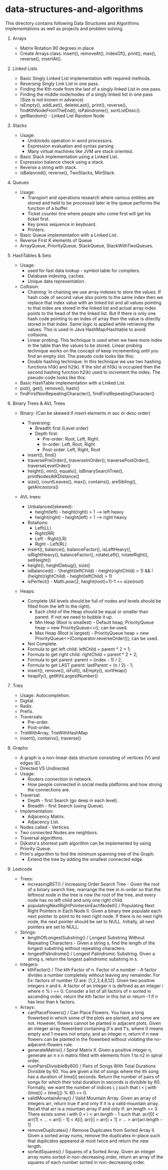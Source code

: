 # data-structures-and-algorithms
This directory contains following Data Structures and Algorithms implementations as well as projects and problem solving.
1.  Arrays 
	- Matrix Rotation 90 degrees in place.
	- Create Arrays class: insert(), removeAt(), indexOf(), print(), max(), reverse(), insertAt().

2.  Linked Lists
	- Basic Singly Linked List implementation with required methods.
	- Reversing Singly Link List in one pass.
	- Finding the Kth node from the last of a singly linked List in one pass.
	- Finding the middle node/nodes of a singly linked list in one pass (Size is not known in advance)
	- isEmpty(), addLast(), deleteLast(), print(), reverse(), findKthNodeFromTheEnd(), isPalindrome(), sortListDesc().
	- getRandom() - Linked List Random Node
		
3.  Stacks
    - Usage: 
        - Undo\redo operation in word processors.
        - Expression evaluation and syntax parsing
        - Many virtual machines like JVM are stack oriented.
	- Basic Stack implementation using a Linked List.
	- Expression balance check using a stack.
	- Reverse a string with stack.	
	- isBalanced(), reverse(), TwoStacks, MinStack.
	
4.  Queues
    - Usage:
        - Transport and operations research where various entities are stored and held to be processed later ie the queue performs the function of a buffer.
        - Ticket counter line where people who come first will get his ticket first.
        - Key press sequence in keyboard.
        - Printers.
	- Basic Queue implementation with a Linked List.
	- Reverse First K elements of Queue
	- ArrayQueue, PriorityQueue, StackQueue, StackWithTwoQueues.

5.  HashTables & Sets
    - Usage:
        - used for fast data lookup - symbol table for compilers.
        - Database indexing, caches. 
        - Unique data representation.
    - Collision:
        - Chaining: In chaining we use array indexes to store the values. If hash code of second value also points to the same index then we replace that index value with an linked list and all values pointing to that index are stored in the linked list and actual array index points to the head of the the linked list. But if there is only one hash code pointing to an index of array then the value is directly stored in that index. Same logic is applied while retrieving the values. This is used in Java HashMap/Hashtable to avoid collisions.
        - Linear probing: This technique is used when we have more index in the table than the values to be stored. Linear probing technique works on the concept of keep incrementing until you find an empty slot. The pseudo code looks like this:
        - Double hashing technique: In this technique we use two hashing functions h1(k) and h2(k). If the slot at h1(k) is occupied then the second hashing function h2(k) used to increment the index. The pseudo-code looks like this:
    - Basic HashTable implementation with a Linked List.
    - put(), get(), remove(), hash()
    - findFirstNonRepeatingCharacter(), findFirstRepeatingCharacter()
    
6.  Binary Trees & AVL Trees
    - Binary: (Can be skewed if insert elements in asc or desc order)
        - Traversing:
            - Breadth first (Level order)
            - Depth first:
                - Pre-order: Root, Left, Right.
                - In-order: Left, Root, Right
                - Post-order: Left, Right, Root
        - insert(), find()
        - traversePreOrder(), traverseInOrder(), traversePostOrder(), traverseLevelOrder()
        - height(), min(), equals(), isBinarySearchTree(), printNodesAtKDistance()
        - size(), countLeaves(), max(), contains(), areSibling(), getAncestors()
        
    - AVL trees:
        - Unbalanced(skewed): 
            - height(left) - height(right) > 1 --> left heavy 
            - height(right) - height(left) > 1 --> right heavy
        - Rotations:
            - Left(LL)
            - Right(RR)
            - Left - Right(LR)
            - Right - Left(RL)
        - insert(), balance(), balanceFactor(), isLeftHeavy(), isRightHeavy(), balanceFactor(), rotateLeft(), rotateRight(), setHeight()
        - height(), heightDebug(), size()
        - isBalanced() - !(height(leftChild) - height(rightChild) > 1) && !(height(rightChild) - height(leftChild) > 1)
        - isPerfect() - Math.pow(2, height(root)+1)-1 == size(root)
    
    - Heaps:
        - Complete (All levels should be full of nodes and levels should be filled from the left to the right).
            - Each child of the Heap should be equal or smaller than parent. If not we need to bubble it up.
            - Min Heap (Root is smallest) - Default heap, PriorityQueue<Integer> heap = new PriorityQueue<>(); can be used. 
            - Max Heap (Root is largest)  - PriorityQueue<Integer> heap = new PriorityQueue<>(Comparator.reverseOrder()); can be used.
        - Not Complete.
        - Formula to get left child: leftChild = parent * 2 + 1;
        - Formula to get right child: rightChild = parent * 2 + 2;
        - Formula to get parent: parent = (index - 1) / 2;
        - Formula to get LAST parent: lastParent = (n / 2) - 1;
        - insert(), remove(), isFull(), isEmpty(), sortHeap()
        - heapify(), getKthLargestNumber()
        
7.  Tries
    - Usage: Autocompletion.
	- Digital.
	- Radix.
	- Prefix.
	- Traversals:
	    - Pre-order.
	    - Post-order.
	- TrieWithArray, TrieWithHashMap
	- insert(), contains(), traverse()      
	
8.  Graphs
    - A graph is a non-linear data structure consisting of vertices (V) and edges (E).
    - Directed VS Undirected
    - Usage: 
        - Routers connection in network.
        - How people connected in social media platforms and how strong the connections are.
    - Traversal:
        - Depth - first Search (go deep in each level).
        - Breadth - first Search (using Queue).
    - Implementation:
        - Adjacency Matrix.
        - Adjacency List.
    - Nodes called - Vertices.
    - Two connected Nodes are neighbors.
    - Traversal algorithms.
    - Dijkstra's shortest path algorithm can be implemented by using Priority Queue.
    - Prim's algorithm to find the minimum spanning tree of the Graph:
        - Extend the tree by adding the smallest connected edge.
            
0.  Leetcode
    - Trees:
	    - increasingBST() / Increasing Order Search Tree - Given the root of a binary search tree, rearrange the tree in in-order so that the leftmost node in the tree is now the root of the tree, and every node has no left child and only one right child.
    	- populatingNextRightPointersinEachNodeII() / Populating Next Right Pointers in Each Node II. Given a binary tree populate each next pointer to point to its next right node. If there is no next right node, the next pointer should be set to NULL. Initially, all next pointers are set to NULL.
	- Strings:
	    - lengthOfLongestSubstring() / Longest Substring Without Repeating Characters - Given a string s, find the length of the longest substring without repeating characters.
    	- longestPalindrome() / Longest Palindromic Substring. Given a string s, return the longest palindromic substring in s.
	- Integers:
	    - kthFactor() / The kth Factor of n. Factor of a number - A factor divides a number completely without leaving any remainder. For Ex: factors of number 12 are: [1,2,3,4,6,12]. Given two positive integers n and k. A factor of an integer n is defined as an integer i where n % i == 0. Consider a list of all factors of n sorted in ascending order, return the kth factor in this list or return -1 if n has less than k factors.
	- Arrays:
	    - canPlaceFlowers() / Can Place Flowers. You have a long flowerbed in which some of the plots are planted, and some are not. However, flowers cannot be planted in adjacent plots. Given an integer array flowerbed containing 0's and 1's, where 0 means empty and 1 means not empty, and an integer n, return if n new flowers can be planted in the flowerbed without violating the no-adjacent-flowers rule.
	    - generateMatrix() / Spiral Matrix II. Given a positive integer n, generate an n x n matrix filled with elements from 1 to n2 in spiral order.
	    - numPairsDivisibleBy60() / Pairs of Songs With Total Durations Divisible by 60. You are given a list of songs where the ith song has a duration of time[i] seconds. Return the number of pairs of songs for which their total duration in seconds is divisible by 60. Formally, we want the number of indices i, j such that i < j with (time[i] + time[j]) % 60 == 0.
	    - validMountainArray() / Valid Mountain Array. Given an array of integers arr, return true if and only if it is a valid mountain array. Recall that arr is a mountain array if and only if: arr.length >= 3. There exists some i with 0 < i < arr.length - 1 such that: arr[0] < arr[1] < ... < arr[i - 1] < A[i]; arr[i] > arr[i + 1] > ... > arr[arr.length - 1]
        - removeDuplicates() / Remove Duplicates from Sorted Array II. Given a sorted array nums, remove the duplicates in-place such that duplicates appeared at most twice and return the new length.
        - sortedSquares() / Squares of a Sorted Array. Given an integer array nums sorted in non-decreasing order, return an array of the squares of each number sorted in non-decreasing order.
        